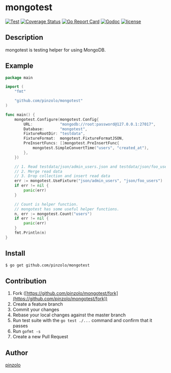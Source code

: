# mongotest

[![Test](https://github.com/pinzolo/mongotest/actions/workflows/test.yml/badge.svg)](https://github.com/pinzolo/mongotest/actions/workflows/test.yml)
[![Coverage Status](https://coveralls.io/repos/github/pinzolo/mongotest/badge.svg?branch=master)](https://coveralls.io/github/pinzolo/mongotest?branch=master)
[![Go Report Card](https://goreportcard.com/badge/github.com/pinzolo/mongotest)](https://goreportcard.com/report/github.com/pinzolo/mongotest)
[![Godoc](http://img.shields.io/badge/godoc-reference-blue.svg)](https://godoc.org/github.com/pinzolo/mongotest)
[![license](http://img.shields.io/badge/license-MIT-blue.svg)](https://raw.githubusercontent.com/pinzolo/mongotest/master/LICENSE)

## Description

mongotest is testing helper for using MongoDB.

## Example

```go
package main

import (
	"fmt"

	"github.com/pinzolo/mongotest"
)

func main() {
	mongotest.Configure(mongotest.Config{
		URL:            "mongodb://root:password@127.0.0.1:27017",
		Database:       "mongotest",
		FixtureRootDir: "testdata",
		FixtureFormat:  mongotest.FixtureFormatJSON,
		PreInsertFuncs: []mongotest.PreInsertFunc{
			mongotest.SimpleConvertTime("users", "created_at"),
		},
	})

	// 1. Read testdata/json/admin_users.json and testdata/json/foo_users.json
	// 2. Merge read data
	// 3. Drop collection and insert read data
	err := mongotest.UseFixture("json/admin_users", "json/foo_users")
	if err != nil {
		panic(err)
	}

	// Count is helper function.
	// mongotest has some useful helper functions.
	n, err := mongotest.Count("users")
	if err != nil {
		panic(err)
	}
	fmt.Println(n)
}
```

## Install

```bash
$ go get github.com/pinzolo/mongotest
```

## Contribution

1. Fork ([https://github.com/pinzolo/mongotest/fork](https://github.com/pinzolo/mongotest/fork))
1. Create a feature branch
1. Commit your changes
1. Rebase your local changes against the master branch
1. Run test suite with the `go test ./...` command and confirm that it passes
1. Run `gofmt -s`
1. Create a new Pull Request

## Author

[pinzolo](https://github.com/pinzolo)

